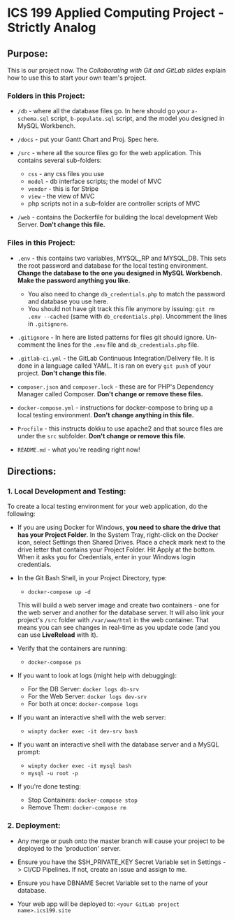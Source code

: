 # ICS 199 Applied Computing Project - Strictly Analog

## Purpose:
This is our project now. The *Collaborating with Git and GitLab slides* explain how to use this to start your own team's project.

### Folders in this Project:

* `/db`  - where all the database files go. In here should go your `a-schema.sql` script, `b-populate.sql` script, and the model you designed in MySQL Workbench.

* `/docs` - put your Gantt Chart and Proj. Spec here.

* `/src` - where all the source files go for the web application. This contains several sub-folders:
    * `css` - any css files you use
    * `model` - db interface scripts; the model of MVC
    * `vendor` - this is for Stripe
    * `view` - the view of MVC
    * php scripts not in a sub-folder are controller scripts of MVC

* `/web` - contains the Dockerfile for building the local development Web Server. **Don't change this file.**

### Files in this Project:

* `.env` - this contains two variables, MYSQL\_RP and MYSQL\_DB. This sets the root password and database for the local testing environment. **Change the database to the one you designed in MySQL Workbench. Make the password anything you like.**
    * You also need to change `db_credentials.php` to match the password and database you use here.
    * You should not have git track this file anymore by issuing: `git rm .env --cached` (same with `db_credentials.php`). Uncomment the lines in `.gitignore`.

* `.gitignore` - In here are listed patterns for files git should ignore. Un-comment the lines for the `.env` file and `db_credentials.php` file.

* `.gitlab-ci.yml` - the GitLab Continuous Integration/Delivery file. It is done in a language called YAML. It is ran on every `git push` of your project. **Don't change this file.**

* `composer.json` and `composer.lock` - these are for PHP's Dependency Manager called Composer. **Don't change or remove these files.**

* `docker-compose.yml` - instructions for docker-compose to bring up a local testing environment. **Don't change anything in this file.**

* `Procfile` - this instructs dokku to use apache2 and that source files are under the `src` subfolder. **Don't change or remove this file.**

* `README.md` - what you're reading right now!


## Directions:

### 1. Local Development and Testing:

To create a local testing environment for your web application, do the following:

* If you are using Docker for Windows, **you need to share the drive that has your Project Folder**. In the System Tray, right-click on the Docker icon, select Settings then Shared Drives. Place a check mark next to the drive letter that contains your Project Folder. Hit Apply at the bottom. When it asks you for Credentials, enter in your Windows login credentials.

* In the Git Bash Shell, in your Project Directory, type:

    * `docker-compose up -d`
    
    This will build a web server image and create two containers -
         one for the web server and another for the database server. It will also link your project's `/src` folder with `/var/www/html` in the web container. That means you can see changes in real-time as you update code (and you can use **LiveReload** with it).

* Verify that the containers are running:

    * `docker-compose ps`

* If you want to look at logs (might help with debugging):

    * For the DB Server: `docker logs db-srv`
    * For the Web Server: `docker logs dev-srv`
    * For both at once: `docker-compose logs`

* If you want an interactive shell with the web server:

    * `winpty docker exec -it dev-srv bash`

* If you want an interactive shell with the database server and a MySQL prompt:

    * `winpty docker exec -it mysql bash`
    * `mysql -u root -p`

* If you're done testing:

    * Stop Containers: `docker-compose stop`
    * Remove Them: `docker-compose rm`


### 2. Deployment:

* Any merge or push onto the master branch will cause your project to be deployed to the 'production' server.

* Ensure you have the SSH\_PRIVATE\_KEY Secret Variable set in Settings -> CI/CD Pipelines. If not, create an issue and assign to me.

* Ensure you have DBNAME Secret Variable set to the name of your database.

* Your web app will be deployed to: `<your GitLab project name>.ics199.site`

